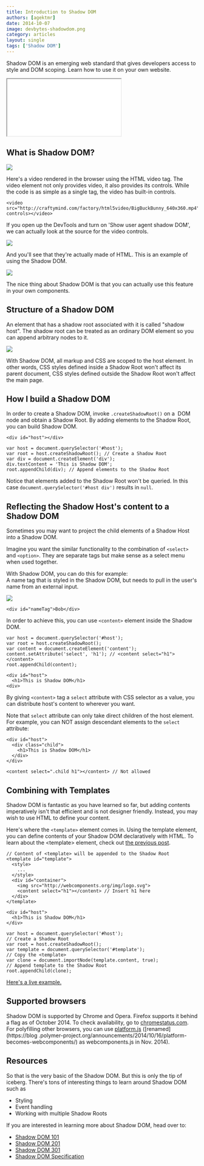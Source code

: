 ```yaml
---
title: Introduction to Shadow DOM
authors: [agektmr]
date: 2014-10-07
image: devbytes-shadowdom.png
category: articles
layout: single
tags: ['Shadow DOM']
---
```

Shadow DOM is an emerging web standard that gives developers access to style and
DOM scoping. Learn how to use it on your own website.  

<!-- Read more -->

<div class="video-wrap">
  <iframe src="//www.youtube.com/embed/Is4FZxKGqqk"></iframe>
</div>
  

## What is Shadow DOM?
  
![](/img/stories/shadowdom-video.png)
  
Here's a video rendered in the browser using the HTML video tag. The video
element not only provides video, it also provides its controls. While the code
is as simple as a single tag, the video has built-in controls.
  
    <video src="http://craftymind.com/factory/html5video/BigBuckBunny_640x360.mp4" controls></video>
  
If you open up the DevTools and turn on 'Show user agent shadow DOM', we can
actually look at the source for the video controls.
  
![](/img/stories/shadowdom-settings.png)
  
And you'll see that they're actually made of HTML. This is an example of using
the Shadow DOM.
  
![](/img/stories/shadowdom-devtools.png)
  
The nice thing about Shadow DOM is that you can actually use this feature in
your own components.
  
## Structure of a Shadow DOM
  
An element that has a shadow root associated with it is called "shadow host".
The shadow root can be treated as an ordinary DOM element so you can append
arbitrary nodes to it.
  
![](/img/stories/shadowdom-architecture.png)
  
With Shadow DOM, all markup and CSS are scoped to the host element. In other
words, CSS styles defined inside a Shadow Root won't affect its parent document,
CSS styles defined outside the Shadow Root won't affect the main page.

## How I build a Shadow DOM
In order to create a Shadow DOM, invoke `.createShadowRoot()` on a  DOM node and
obtain a Shadow Root. By adding elements to the Shadow Root, you can build
Shadow DOM.
  
    <div id="host"></div>
  
    var host = document.querySelector('#host');
    var root = host.createShadowRoot(); // Create a Shadow Root
    var div = document.createElement('div');
    div.textContent = 'This is Shadow DOM';
    root.appendChild(div); // Append elements to the Shadow Root 
  
Notice that elements added to the Shadow Root won't be queried. In this case
`document.querySelector('#host div')` results in `null`.

## Reflecting the Shadow Host's content to a Shadow DOM

Sometimes you may want to project the child elements of a Shadow Host into a
Shadow DOM.
  
Imagine you want the similar functionality to the combination of `<select>` and
`<option>`. They are separate tags but make sense as a select menu when used
together.
  
With Shadow DOM, you can do this for example:  
A name tag that is styled in the Shadow DOM, but needs to pull in the user's
name from an external input.
  
![](/img/stories/shadowdom-content.png)

    <div id="nameTag">Bob</div>
  
In order to achieve this, you can use `<content>` element inside the Shadow DOM.  
  
    var host = document.querySelector('#host');
    var root = host.createShadowRoot();
    var content = document.createElement('content');
    content.setAttribute('select', 'h1'); // <content select="h1"></content>
    root.appendChild(content);
  
    <div id="host">
      <h1>This is Shadow DOM</h1>
    <div>
  
By giving `<content>` tag a `select` attribute with CSS selector as a value, you
can distribute host's content to wherever you want.
  
Note that `select` attribute can only take direct children of the host element.
For example, you can NOT assign descendant elements to the `select` attribute:
  
    <div id="host">
      <div class="child">
        <h1>This is Shadow DOM</h1>
      </div>
    </div>
  
    <content select=".child h1"></content> // Not allowed
  
## Combining with Templates

Shadow DOM is fantastic as you have learned so far, but adding contents
imperatively isn't that efficient and is not designer friendly. Instead, you may
wish to use HTML to define your content.
  
Here's where the `<template>` element comes in. Using the template element, you
can define contents of your Shadow DOM declaratively with HTML. To learn about
the &lt;template&gt; element, check out [the previous
post](http://webcomponents.org/articles/introduction-to-template-element/).
  
    // Content of <template> will be appended to the Shadow Root
    <template id="template">
      <style>
        ...
      </style>
      <div id="container">
        <img src="http://webcomponents.org/img/logo.svg">
        <content select="h1"></content> // Insert h1 here
      </div>
    </template>
  
    <div id="host">
      <h1>This is Shadow DOM</h1>
    </div>
  
    var host = document.querySelector('#host');
    // Create a Shadow Root
    var root = host.createShadowRoot();
    var template = document.querySelector('#template');
    // Copy the <template>
    var clone = document.importNode(template.content, true);
    // Append template to the Shadow Root
    root.appendChild(clone);
  
[Here's a live example.](http://jsbin.com/bahera/4/edit)  

## Supported browsers

Shadow DOM is supported by Chrome and Opera. Firefox supports it behind a flag
as of October 2014. To check availability, go to
[chromestatus.com](https://www.chromestatus.com/features/5207287069147136). For
polyfilling other browsers, you can use
[platform.js](https://github.com/polymer/platform) ([renamed](https://blog
.polymer-project.org/announcements/2014/10/16/platform-becomes-webcomponents/)
as webcomponents.js in Nov. 2014).

## Resources

So that is the very basic of the Shadow DOM. But this is only the tip of
iceberg. There's tons of interesting things to learn around Shadow DOM such as

* Styling
* Event handling
* Working with multiple Shadow Roots

  
If you are interested in learning more about Shadow DOM, head over to:  

* [Shadow DOM 101](http://goo.gl/1cxTS7)
* [Shadow DOM 201](http://www.html5rocks.com/tutorials/webcomponents/shadowdom-201/)
* [Shadow DOM 301](http://www.html5rocks.com/tutorials/webcomponents/shadowdom-301/)
* [Shadow DOM Specification](http://www.w3.org/TR/shadow-dom/)

